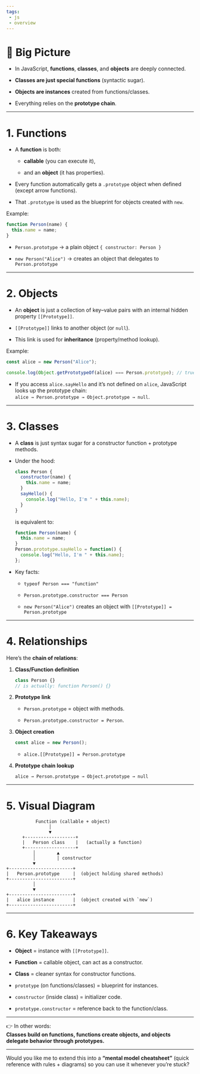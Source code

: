 ```yaml
---
tags: 
 - js
 - overview
---
```


# 🔑 Big Picture

- In JavaScript, **functions**, **classes**, and **objects** are deeply connected.
    
- **Classes are just special functions** (syntactic sugar).
    
- **Objects are instances** created from functions/classes.
    
- Everything relies on the **prototype chain**.
    

---

# 1. Functions

- A **function** is both:
    
    - **callable** (you can execute it),
        
    - and an **object** (it has properties).
        
- Every function automatically gets a `.prototype` object when defined (except arrow functions).
    
- That `.prototype` is used as the blueprint for objects created with `new`.
    

Example:

```js
function Person(name) {
  this.name = name;
}
```

- `Person.prototype` → a plain object `{ constructor: Person }`
    
- `new Person("Alice")` → creates an object that delegates to `Person.prototype`
    

---

# 2. Objects

- An **object** is just a collection of key–value pairs with an internal hidden property `[[Prototype]]`.
    
- `[[Prototype]]` links to another object (or `null`).
    
- This link is used for **inheritance** (property/method lookup).
    

Example:

```js
const alice = new Person("Alice");

console.log(Object.getPrototypeOf(alice) === Person.prototype); // true
```

- If you access `alice.sayHello` and it’s not defined on `alice`, JavaScript looks up the prototype chain:  
    `alice → Person.prototype → Object.prototype → null`.
    

---

# 3. Classes

- A **class** is just syntax sugar for a constructor function + prototype methods.
    
- Under the hood:
    
    ```js
    class Person {
      constructor(name) {
        this.name = name;
      }
      sayHello() {
        console.log("Hello, I'm " + this.name);
      }
    }
    ```
    
    is equivalent to:
    
    ```js
    function Person(name) {
      this.name = name;
    }
    Person.prototype.sayHello = function() {
      console.log("Hello, I'm " + this.name);
    };
    ```
    
- Key facts:
    
    - `typeof Person === "function"`
        
    - `Person.prototype.constructor === Person`
        
    - `new Person("Alice")` creates an object with `[[Prototype]] = Person.prototype`
        

---

# 4. Relationships

Here’s the **chain of relations**:

1. **Class/Function definition**
    
    ```js
    class Person {}
    // is actually: function Person() {}
    ```
    
2. **Prototype link**
    
    - `Person.prototype` = object with methods.
        
    - `Person.prototype.constructor = Person`.
        
3. **Object creation**
    
    ```js
    const alice = new Person();
    ```
    
    - `alice.[[Prototype]] = Person.prototype`
        
4. **Prototype chain lookup**
    
    ```
    alice → Person.prototype → Object.prototype → null
    ```
    

---

# 5. Visual Diagram

```
           Function (callable + object)
                │
                ▼
      +-------------------+
      |   Person class    |   (actually a function)
      +-------------------+
          │        ▲
          │        │ constructor
          ▼
+------------------------+
|   Person.prototype     |  (object holding shared methods)
+------------------------+
          │
          ▼
+------------------------+
|   alice instance       |  (object created with `new`)
+------------------------+
```

---

# 6. Key Takeaways

- **Object** = instance with `[[Prototype]]`.
    
- **Function** = callable object, can act as a constructor.
    
- **Class** = cleaner syntax for constructor functions.
    
- `prototype` (on functions/classes) = blueprint for instances.
    
- `constructor` (inside class) = initializer code.
    
- `prototype.constructor` = reference back to the function/class.
    

---

👉 In other words:  
**Classes build on functions, functions create objects, and objects delegate behavior through prototypes.**

---

Would you like me to extend this into a **“mental model cheatsheet”** (quick reference with rules + diagrams) so you can use it whenever you’re stuck?